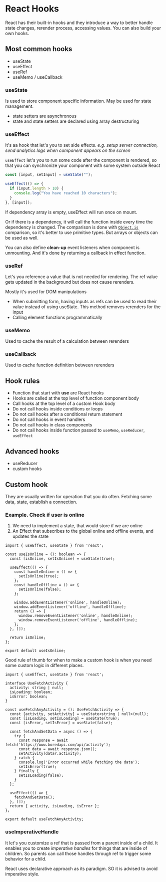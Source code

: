 # React Hooks

React has their built-in hooks and they introduce a way to better handle state changes, rerender process, accessing values. You can also build your own hooks.

## Most common hooks

- useState
- useEffect
- useRef
- useMemo / useCallback

### useState

Is used to store component specific information. May be used for state management.

- state setters are asynchronous
- state and state setters are declared using array destructuring

### useEffect

It's aa hook that let's you to set side effects. _e.g. setup server connection, send analytics logs when component appears on the screen_

`useEffect` let's you to run some code after the component is rendered, so that you can synchronize your component with some system outside React

```jsx
const [input, setInput] = useState("");

useEffect(() => {
  if (input.length > 10) {
    console.log("You have reached 10 characters");
  }
}, [input]);
```

If dependency array is empty, useEffect will run once on mount. 

Or if there is a dependency, it will call the function inside every time the dependency is changed. The comparison is done with [`Object.is`](https://developer.mozilla.org/en-US/docs/Web/JavaScript/Reference/Global_Objects/Object/is) comparison, so it's better to use primitive types. But arrays or objects can be used as well.

You can also define **clean-up** event listeners when component is unmounting. And it's done by returning a callback in effect function.

### useRef

Let's you reference a value that is not needed for rendering. The ref value gets updated in the background but does not cause rerenders.

Mostly it's used for DOM manipulations

- When submitting form, having inputs as refs can be used to read their value instead of using useState. This method removes rerenders for the input
- Calling element functions programmatically 

### useMemo

Used to cache the result of a calculation between rerenders

### useCallback

Used to cache function definition between rerenders

## Hook rules

- Function that start with **use** are React hooks
- Hooks are called at the top level of function component body
- Call hooks at the top level of a custom Hook body
- Do not call hooks inside conditions or loops
- Do not call hooks after a conditional return statement
- Do not call hooks in event handlers
- Do not call hooks in class components
- Do not call hooks inside function passed to `useMemo`, `useReducer`, `useEffect`

## Advanced hooks

- useReducer
- custom hooks

## Custom hook

They are usually written for operation that you do often. Fetching some data, state, establish a connection. 

### Example. Check if user is online

1. We need to implement a state, that would store if we are online
2. An Effect that subscribes to the global online and offline events, and updates the state

```tsx
import { useEffect, useState } from 'react';

const useIsOnline = (): boolean => {
  const [isOnline, setIsOnline] = useState(true);

  useEffect(() => {
    const handleOnline = () => {
      setIsOnline(true);
    };
    const handleOffline = () => {
      setIsOnline(false);
    };

    window.addEventListener('online', handleOnline);
    window.addEventListener('offline', handleOffline);
    return () => {
      window.removeEventListener('online', handleOnline);
      window.removeEventListener('offline', handleOffline);
    };
  }, []);

  return isOnline;
};

export default useIsOnline;
```

Good rule of thumb for when to make a custom hook is when you need some custom logic in different places. 


```tsx
import { useEffect, useState } from 'react';

interface UseFetchActivity {
  activity: string | null;
  isLoading: boolean;
  isError: boolean;
}

const useFetchAnyActivity = (): UseFetchActivity => {
  const [activity, setActivity] = useState<string | null>(null);
  const [isLoading, setIsLoading] = useState(true);
  const [isError, setIsError] = useState(false);

  const fetchAndSetData = async () => {
    try {
      const response = await fetch('https://www.boredapi.com/api/activity');
      const data = await response.json();
      setActivity(data?.activity);
    } catch {
      console.log('Error occurred while fetching the data');
      setIsError(true);
    } finally {
      setIsLoading(false);
    }
  };

  useEffect(() => {
    fetchAndSetData();
  }, []);
  return { activity, isLoading, isError };
};

export default useFetchAnyActivity;
```

### useImperativeHandle

It let's you customize a ref that is passed from a parent inside of a child. It enables you to create *imperative handles* for things that are inside of children. So parents can call those handles through ref to trigger some behavior for a child. 

React uses declarative approach as its paradigm. SO it is advised to avoid imperative style.
